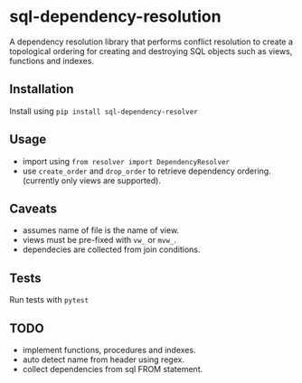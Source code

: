 # sql-dependency-resolution
A dependency resolution library that performs conflict resolution to create a topological ordering for creating and destroying SQL objects such as views, functions and indexes.

## Installation
Install using `pip install sql-dependency-resolver`

## Usage
* import using `from resolver import DependencyResolver`
* use `create_order` and `drop_order` to retrieve dependency ordering.(currently only views are supported).

## Caveats
* assumes name of file is the name of view.
* views must be pre-fixed with `vw_` or `mvw_`.
* dependecies are collected from join conditions.

## Tests
Run tests with `pytest`
## TODO
* implement functions, procedures and indexes.
* auto detect name from header using regex.
* collect dependencies from sql FROM statement.
